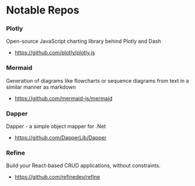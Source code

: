 # Notable Repos

### Plotly
Open-source JavaScript charting library behind Plotly and Dash
- https://github.com/plotly/plotly.js

### Mermaid
Generation of diagrams like flowcharts or sequence diagrams from text in a similar manner as markdown
- https://github.com/mermaid-js/mermaid

### Dapper
Dapper - a simple object mapper for .Net
- https://github.com/DapperLib/Dapper

### Refine
Build your React-based CRUD applications, without constraints. 
- https://github.com/refinedev/refine